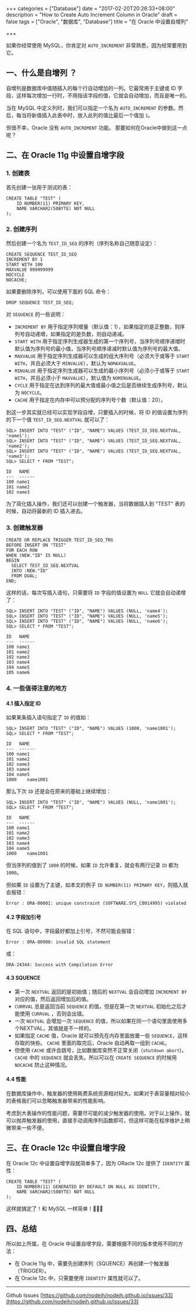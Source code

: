 +++
categories = ["Database"]
date = "2017-02-20T20:26:33+08:00"
description = "How to Create Auto Increment Column in Oracle"
draft = false
tags = ["Oracle", "数据库", "Database"]
title = "在 Oracle 中设置自增列"

+++

如果你经常使用 MySQL，你肯定对 `AUTO_INCREMENT` 非常熟悉，因为经常要用到它。

<!--more-->

## 一、什么是自增列 ？

自增列是数据库中值随插入的每个行自动增加的一列。它最常用于主键或 ID 字段，这样每次增加一行时，不用指该字段的值，它就会自动增加，而且是唯一的。

当在 MySQL 中定义列时，我们可以指定一个名为 `AUTO_INCREMENT` 的参数。然后，每当将新值插入此表中时，放入此列的值比最后一个值加 `1`。

但很不幸，Oracle 没有 `AUTO_INCREMENT` 功能。 那要如何在Oracle中做到这一点呢？

## 二、在  Oracle 11g 中设置自增字段

### 1. 创建表

首先创建一张用于测试的表：

```
CREATE TABLE "TEST" (
    ID NUMBER(11) PRIMARY KEY,
    NAME VARCHAR2(50BYTE) NOT NULL
);
```

### 2. 创建序列

然后创建一个名为 `TEST_ID_SEQ` 的序列（序列名称自己随意设定）：

```
CREATE SEQUENCE TEST_ID_SEQ
INCREMENT BY 1
START WITH 100
MAXVALUE 999999999
NOCYCLE
NOCACHE;
```

如果要删除序列，可以使用下面的 SQL 命令：

```
DROP SEQUENCE TEST_ID_SEQ;
```

对 `SEQUENCE` 的一些说明：

+ `INCREMENT BY` 用于指定序列增量（默认值：1），如果指定的是正整数，则序列号自动递增，如果指定的是负数，则自动递减。
+ `START WITH` 用于指定序列生成器生成的第一个序列号，当序列号顺序递增时默认值为序列号的最小值，当序列号顺序递减时默认值为序列号的最大值。
+ `MAXVALUE` 用于指定序列生成器可以生成的组大序列号（必须大于或等于 `START WITH`，并且必须大于 `MINVALUE`），默认为 `NOMAXVALUE`。
+ `MINVALUE` 用于指定序列生成器可以生成的最小序列号（必须小于或等于 `START WITH`，并且必须小于 `MAXVALUE`），默认值为 `NOMINVALUE`。
+ `CYCLE` 用于指定在达到序列的最大值或最小值之后是否继续生成序列号，默认为 `NOCYCLE`。
+ `CACHE` 用于指定在内存中可以预分配的序列号个数（默认值：20）。


到这一步其实就已经可以实现字段自增，只要插入的时候，将 ID 的值设置为序列的下一个值 `TEST_ID_SEQ.NEXTVAL` 就可以了：

```
SQL> INSERT INTO "TEST" ("ID", "NAME") VALUES (TEST_ID_SEQ.NEXTVAL, 'name1');
SQL> INSERT INTO "TEST" ("ID", "NAME") VALUES (TEST_ID_SEQ.NEXTVAL, 'name2');
SQL> INSERT INTO "TEST" ("ID", "NAME") VALUES (TEST_ID_SEQ.NEXTVAL, 'name3');
SQL> SELECT * FROM "TEST";

ID   NAME
---  ------
100	name1
101	name2
102	name3

```

为了简化插入操作，我们还可以创建一个触发器，当将数据插入到 "TEST" 表的时候，自动将最新的 ID 插入进去。

### 3. 创建触发器

```
CREATE OR REPLACE TRIGGER TEST_ID_SEQ_TRG
BEFORE INSERT ON "TEST"
FOR EACH ROW
WHEN (NEW."ID" IS NULL)
BEGIN
  SELECT TEST_ID_SEQ.NEXTVAL
  INTO :NEW."ID"
  FROM DUAL;
END;
```

这样的话，每次写插入语句，只需要将 `ID` 字段的值设置为 `NULL` 它就会自动递增了：

```
SQL> INSERT INTO "TEST" ("ID", "NAME") VALUES (NULL, 'name4');
SQL> INSERT INTO "TEST" ("ID", "NAME") VALUES (NULL, 'name5');
SQL> INSERT INTO "TEST" ("ID", "NAME") VALUES (NULL, 'name6');
SQL> SELECT * FROM "TEST";

ID   NAME
---  ------
100	name1
101	name2
102	name3
103	name4
104	name5
105	name6
```

### 4. 一些值得注意的地方

#### 4.1 插入指定 ID

如果某条插入语句指定了 `ID` 的值如：

```
SQL> INSERT INTO "TEST" ("ID", "NAME") VALUES (1000, 'name1001');
SQL> SELECT * FROM "TEST";

ID   NAME
---  ------
100	name1
101	name2
102	name3
103	name4
104	name5
1000	name1001
```

那么下次 `ID` 还是会在原来的基础上继续增加：

```
SQL> INSERT INTO "TEST" ("ID", "NAME") VALUES (NULL, 'name1001');
SQL> SELECT * FROM "TEST";

ID   NAME
---  ------
100	name1
101	name2
102	name3
103	name4
104	name5
1000	name1001
```

但当序列的值到了 `1000` 的时候，如果 `ID` 允许重复，就会有两行记录 `ID` 都为 `1000`。

但如果 `ID` 设置为了主键，如本文的例子 `ID NUMBER(11) PRIMARY KEY`，则插入就会报错：

```
Error : ORA-00001: unique constraint (SOFTWARE.SYS_C0014995) violated
```


#### 4.2 字段加引号

在 SQL 语句中，字段最好都加上引号，不然可能会报错：

```
Error : ORA-00900: invalid SQL statement
```

或：

```
ORA-24344: Success with Compilation Error
```

#### 4.3 SQUENCE

+ 第一次 `NEXTVAL` 返回的是初始值；随后的 `NEXTVAL` 会自动增加 `INCREMENT BY` 对应的值，然后返回增加后的值。
+ `CURRVAL` 总是返回当前 `SEQUENCE` 的值，但是在第一次 `NEXTVAL` 初始化之后才能使用 `CURRVAL` ，否则会出错。
+ 一次 `NEXTVAL` 会增加一次 `SEQUENCE` 的值，所以如果在同一个语句里面使用多个NEXTVAL，其值就是不一样的。
+ 如果指定 `CACHE` 值，Oracle 就可以预先在内存里面放置一些 `SEQUENCE`，这样存取的快些。 `CACHE` 里面的取完后，Oracle 自动再取一组到 `CACHE`。
+ 但使用 `CACHE` 或许会跳号，比如数据库突然不正常关闭（`shutdown abort`)， `CACHE` 中的 `SEQUENCE` 就会丢失。所以可以在 `CREATE SEQUENCE` 的时候用 `NOCACHE` 防止这种情况。

#### 4.4 性能

在数据库操作中，触发器的使用耗费系统资源相对较大。如果对于表容量相对较小的表格我们可以忽略触发器带来的性能影响。

考虑到大表操作的性能问题，需要尽可能的减少触发器的使用。对于以上操作，就可以抛弃触发器的使用，直接手动调用序列函数即可，但这样可能在程序维护上稍微带来一些不便。


## 三、在 Oracle 12c 中设置自增字段

在 Oracle 12c 中设置自增字段就简单多了，因为 ORacle 12c 提供了 `IDENTITY` 属性：

```
CREATE TABLE "TEST" (
    ID NUMBER(11) GENERATED BY DEFAULT ON NULL AS IDENTITY,
    NAME VARCHAR2(50BYTE) NOT NULL
);
```

这样就搞定了！和 MySQL 一样简单！🤣🤣🤣


## 四、总结

所以如上所属，在 Oracle 中设置自增字段，需要根据不同的版本使用不同的方法：

+ 在 Oracle 11g 中，需要先创建序列（SQUENCE）再创建一个触发器（TRIGGER）。
+ 在 Oracle 12c 中，只需要使用 `IDENTITY` 属性就可以了。


---

Github Issues [https://github.com/nodejh/nodejh.github.io/issues/33](https://github.com/nodejh/nodejh.github.io/issues/33)
